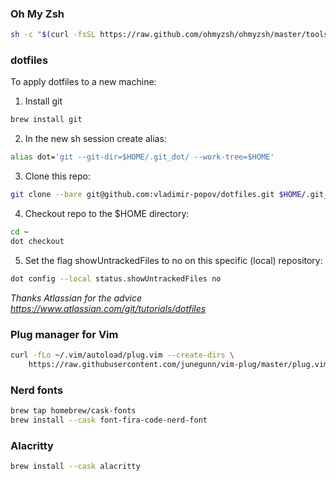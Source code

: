 ### Oh My Zsh

```sh
sh -c "$(curl -fsSL https://raw.github.com/ohmyzsh/ohmyzsh/master/tools/install.sh)"
```

### dotfiles

To apply dotfiles to a new machine:

1. Install git
```sh
brew install git
```

2. In the new sh session create alias:
```sh
alias dot='git --git-dir=$HOME/.git_dot/ --work-tree=$HOME'
```

3. Clone this repo:
```sh 
git clone --bare git@github.com:vladimir-popov/dotfiles.git $HOME/.git_dot
```

4. Checkout repo to the $HOME directory:
```sh
cd ~
dot checkout
```

5. Set the flag showUntrackedFiles to no on this specific (local) repository:
```sh
dot config --local status.showUntrackedFiles no
```

_Thanks Atlassian for the advice https://www.atlassian.com/git/tutorials/dotfiles_

### Plug manager for Vim

```sh
curl -fLo ~/.vim/autoload/plug.vim --create-dirs \
    https://raw.githubusercontent.com/junegunn/vim-plug/master/plug.vim
```

### Nerd fonts

```sh
brew tap homebrew/cask-fonts
brew install --cask font-fira-code-nerd-font
```


### Alacritty

```sh
brew install --cask alacritty
```
